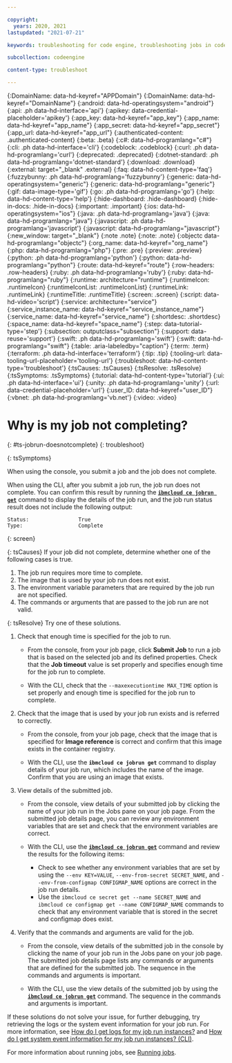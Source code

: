 ```yaml
---

copyright:
  years: 2020, 2021
lastupdated: "2021-07-21"

keywords: troubleshooting for code engine, troubleshooting jobs in code engine, troubleshooting batch jobs in code engine, job run troubleshooting in code engine, job troubleshooting in code engine, job, job run

subcollection: codeengine

content-type: troubleshoot

---
```


{:DomainName: data-hd-keyref="APPDomain"}
{:DomainName: data-hd-keyref="DomainName"}
{:android: data-hd-operatingsystem="android"}
{:api: .ph data-hd-interface='api'}
{:apikey: data-credential-placeholder='apikey'}
{:app_key: data-hd-keyref="app_key"}
{:app_name: data-hd-keyref="app_name"}
{:app_secret: data-hd-keyref="app_secret"}
{:app_url: data-hd-keyref="app_url"}
{:authenticated-content: .authenticated-content}
{:beta: .beta}
{:c#: data-hd-programlang="c#"}
{:cli: .ph data-hd-interface='cli'}
{:codeblock: .codeblock}
{:curl: .ph data-hd-programlang='curl'}
{:deprecated: .deprecated}
{:dotnet-standard: .ph data-hd-programlang='dotnet-standard'}
{:download: .download}
{:external: target="_blank" .external}
{:faq: data-hd-content-type='faq'}
{:fuzzybunny: .ph data-hd-programlang='fuzzybunny'}
{:generic: data-hd-operatingsystem="generic"}
{:generic: data-hd-programlang="generic"}
{:gif: data-image-type='gif'}
{:go: .ph data-hd-programlang='go'}
{:help: data-hd-content-type='help'}
{:hide-dashboard: .hide-dashboard}
{:hide-in-docs: .hide-in-docs}
{:important: .important}
{:ios: data-hd-operatingsystem="ios"}
{:java: .ph data-hd-programlang='java'}
{:java: data-hd-programlang="java"}
{:javascript: .ph data-hd-programlang='javascript'}
{:javascript: data-hd-programlang="javascript"}
{:new_window: target="_blank"}
{:note .note}
{:note: .note}
{:objectc data-hd-programlang="objectc"}
{:org_name: data-hd-keyref="org_name"}
{:php: data-hd-programlang="php"}
{:pre: .pre}
{:preview: .preview}
{:python: .ph data-hd-programlang='python'}
{:python: data-hd-programlang="python"}
{:route: data-hd-keyref="route"}
{:row-headers: .row-headers}
{:ruby: .ph data-hd-programlang='ruby'}
{:ruby: data-hd-programlang="ruby"}
{:runtime: architecture="runtime"}
{:runtimeIcon: .runtimeIcon}
{:runtimeIconList: .runtimeIconList}
{:runtimeLink: .runtimeLink}
{:runtimeTitle: .runtimeTitle}
{:screen: .screen}
{:script: data-hd-video='script'}
{:service: architecture="service"}
{:service_instance_name: data-hd-keyref="service_instance_name"}
{:service_name: data-hd-keyref="service_name"}
{:shortdesc: .shortdesc}
{:space_name: data-hd-keyref="space_name"}
{:step: data-tutorial-type='step'}
{:subsection: outputclass="subsection"}
{:support: data-reuse='support'}
{:swift: .ph data-hd-programlang='swift'}
{:swift: data-hd-programlang="swift"}
{:table: .aria-labeledby="caption"}
{:term: .term}
{:terraform: .ph data-hd-interface='terraform'}
{:tip: .tip}
{:tooling-url: data-tooling-url-placeholder='tooling-url'}
{:troubleshoot: data-hd-content-type='troubleshoot'}
{:tsCauses: .tsCauses}
{:tsResolve: .tsResolve}
{:tsSymptoms: .tsSymptoms}
{:tutorial: data-hd-content-type='tutorial'}
{:ui: .ph data-hd-interface='ui'}
{:unity: .ph data-hd-programlang='unity'}
{:url: data-credential-placeholder='url'}
{:user_ID: data-hd-keyref="user_ID"}
{:vbnet: .ph data-hd-programlang='vb.net'}
{:video: .video}


# Why is my job not completing? 
{: #ts-jobrun-doesnotcomplete}
{: troubleshoot}

{: tsSymptoms}

When using the console, you submit a job and the job does not complete. 

When using the CLI, after you submit a job run, the job run does not complete. You can confirm this result by running the [**`ibmcloud ce jobrun get`**](/docs/codeengine?topic=codeengine-cli#cli-jobrun-get) command to display the details of the job run, and the job run status result does not include the following output: 

```
Status:                True
Type:                  Complete
```
{: screen}

{: tsCauses}
If your job did not complete, determine whether one of the following cases is true.  

1. The job run requires more time to complete. 
2. The image that is used by your job run does not exist. 
3. The environment variable parameters that are required by the job run are not specified.
4. The commands or arguments that are passed to the job run are not valid. 

{: tsResolve}
Try one of these solutions.

1. Check that enough time is specified for the job to run.
    * From the console, from your job page, click **Submit Job** to run a job that is based on the selected job and its defined properties. Check that the **Job timeout** value is set properly and specifies enough time for the job run to complete.

    * With the CLI, check that the `--maxexecutiontime MAX_TIME` option is set properly and enough time is specified for the job run to complete.

2. Check that the image that is used by your job run exists and is referred to correctly. 

    * From the console, from your job page, check that the image that is specified for **Image reference** is correct and confirm that this image exists in the container registry. 

    * With the CLI, use the **`ibmcloud ce jobrun get`** command to display details of your job run, which includes the name of the image. Confirm that you are using an image that exists.

3. View details of the submitted job.

    * From the console, view details of your submitted job by clicking the name of your job run in the Jobs pane on your job page. From the submitted job details page, you can review any environment variables that are set and check that the environment variables are correct. 

    * With the CLI, use the [**`ibmcloud ce jobrun get`**](/docs/codeengine?topic=codeengine-cli#cli-jobrun-get) command and review the results for the following items:
        * Check to see whether any environment variables that are set by using the `--env KEY=VALUE`, `--env-from-secret SECRET_NAME`, and `--env-from-configmap CONFIGMAP_NAME` options are correct in the job run details.
        * Use the `ibmcloud ce secret get --name SECRET_NAME` and `ibmcloud ce configmap get --name CONFIGMAP_NAME` commands to check that any environment variable that is stored in the secret and configmap does exist. 

4. Verify that the commands and arguments are valid for the job.

    * From the console, view details of the submitted job in the console by clicking the name of your job run in the Jobs pane on your job page. The submitted job details page lists any commands or arguments that are defined for the submitted job. The sequence in the commands and arguments is important.  
    
    * With the CLI, use the view details of the submitted job by using the [**`ibmcloud ce jobrun get`**](/docs/codeengine?topic=codeengine-cli#cli-jobrun-get) command. The sequence in the commands and arguments is important.  

If these solutions do not solve your issue, for further debugging, try retrieving the logs or the system event information for your job run. For more information, see [How do I get logs for my job run instances?](/docs/codeengine?topic=codeengine-troubleshoot-job#ts-jobrun-gettinglogs) and [How do I get system event information for my job run instances? (CLI)](/docs/codeengine?topic=codeengine-troubleshoot-job#ts-job-gettingevent).

For more information about running jobs, see [Running jobs](/docs/codeengine?topic=codeengine-job-plan).


